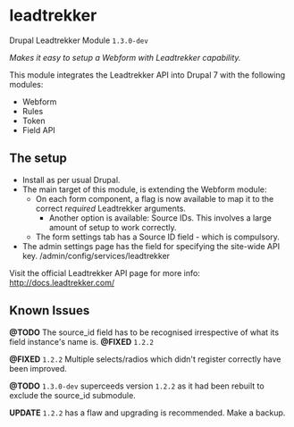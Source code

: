 # leadtrekker
Drupal Leadtrekker Module `1.3.0-dev`

_Makes it easy to setup a Webform with Leadtrekker capability._

This module integrates the Leadtrekker API into Drupal 7 with the following modules:
* Webform
* Rules
* Token
* Field API

## The setup
* Install as per usual Drupal.
* The main target of this module, is extending the Webform module:
  * On each form component, a flag is now available to map it to the correct _required_ Leadtrekker arguments.
    * Another option is available: Source IDs. This involves a large amount of setup to work correctly.
  * The form settings tab has a Source ID field - which is compulsory.
* The admin settings page has the field for specifying the site-wide API key. /admin/config/services/leadtrekker

Visit the official Leadtrekker API page for more info: http://docs.leadtrekker.com/

## Known Issues

**@TODO** The source_id field has to be recognised irrespective of what its field instance's name is. **@FIXED** `1.2.2`

**@FIXED** `1.2.2` Multiple selects/radios which didn't register correctly have been improved.

**@TODO** `1.3.0-dev` superceeds version `1.2.2` as it had been rebuilt to exclude the source_id submodule.

**UPDATE** `1.2.2` has a flaw and upgrading is recommended. Make a backup.
